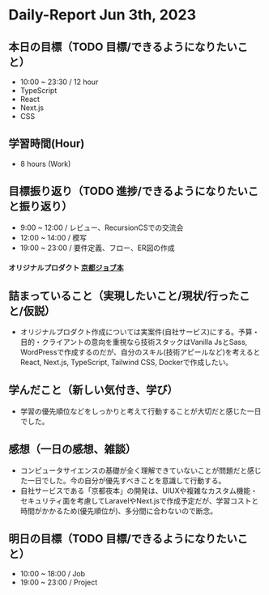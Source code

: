 # Daily-Report Jun 3th, 2023

## 本日の目標（TODO 目標/できるようになりたいこと）

- 10:00 ~ 23:30 / 12 hour
- TypeScript
- React
- Next.js
- CSS

## 学習時間(Hour)

- 8 hours (Work)

## 目標振り返り（TODO 進捗/できるようになりたいこと振り返り）

- 9:00 ~ 12:00 / レビュー、RecursionCSでの交流会
- 12:00 ~ 14:00 / 模写
- 19:00 ~ 23:00 / 要件定義、フロー、ER図の作成
#### オリジナルプロダクト [京都ジョブ本](https://github.com/takeshi-arihori/Kyoto-Job-Book)

## 詰まっていること（実現したいこと/現状/行ったこと/仮説）
- オリジナルプロダクト作成については実案件(自社サービス)にする。予算・目的・クライアントの意向を重視なら技術スタックはVanilla JsとSass, WordPressで作成するのだが、自分のスキル(技術アピールなど)を考えるとReact, Next.js, TypeScript, Tailwind CSS, Dockerで作成したい。


## 学んだこと（新しい気付き、学び）
- 学習の優先順位などをしっかりと考えて行動することが大切だと感じた一日でした。

## 感想（一日の感想、雑談）
- コンピュータサイエンスの基礎が全く理解できていないことが問題だと感じた一日でした。今の自分が優先すべきことを意識して行動する。
- 自社サービスである「京都夜本」の開発は、UIUXや複雑なカスタム機能・セキュリティ面を考慮してLaravelやNext.jsで作成予定だが、学習コストと時間がかかるため(優先順位が)、多分間に合わないので断念。

## 明日の目標（TODO 目標/できるようになりたいこと）

- 10:00 ~ 18:00 / Job
- 19:00 ~ 23:00 / Project

